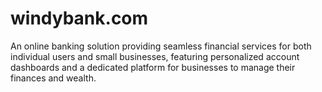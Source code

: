 # windybank.com
An online banking solution providing seamless financial services for both individual users and small businesses, featuring personalized account dashboards and a dedicated platform for businesses to manage their finances and wealth.

